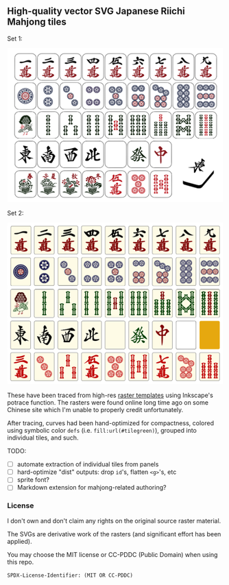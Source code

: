 ## High-quality vector SVG Japanese Riichi Mahjong tiles ##

Set 1:

![](vector/tileset1/panel.color.svg)

Set 2:

![](vector/tileset2/panel.color.svg)

These have been traced from high-res [raster templates](raster/) using Inkscape's
potrace function. The rasters were found online long time ago on some Chinese site
which I'm unable to properly credit unfortunately.

After tracing, curves had been hand-optimized for compactness, colored using symbolic
color `defs` (i.e. `fill:url(#tilegreen)`), grouped into individual tiles, and such.

TODO:
- [ ] automate extraction of individual tiles from panels
- [ ] hard-optimize "dist" outputs: drop `id`'s, flatten `<g>`'s, etc
- [ ] sprite font?
- [ ] Markdown extension for mahjong-related authoring?

### License ###

I don't own and don't claim any rights on the original source raster material.

The SVGs are derivative work of the rasters (and significant effort has been applied).

You may choose the MIT license or CC-PDDC (Public Domain) when using this repo.

    SPDX-License-Identifier: (MIT OR CC-PDDC)
